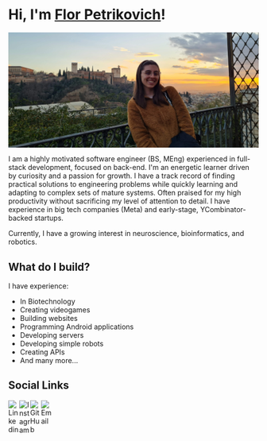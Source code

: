 # Hi, I'm [Flor Petrikovich](https://github.com/fpetrikovich)!

<img align="center" alt="Florencia Petrikovich | Cover" src="https://github.com/fpetrikovich/fpetrikovich/blob/main/resources/cover_pic.jpg" />

I am a highly motivated software engineer (BS, MEng) experienced in full-stack development, focused on back-end. I'm an energetic learner driven by curiosity and a passion for growth. I have a track record of finding practical solutions to engineering problems while quickly learning and adapting to complex sets of mature systems. Often praised for my high productivity without sacrificing my level of attention to detail. I have experience in big tech companies (Meta) and early-stage, YCombinator-backed startups.

Currently, I have a growing interest in neuroscience, bioinformatics, and robotics.

## What do I build?

I have experience:
 - In Biotechnology
 - Creating videogames
 - Building websites
 - Programming Android applications
 - Developing servers
 - Developing simple robots
 - Creating APIs
 - And many more...

## Social Links

<a href="https://www.linkedin.com/in/florencia-petrikovich/">
  <img align="left" alt="Linkedin" width="22px" src="https://cdn.jsdelivr.net/npm/simple-icons@3.3.0/icons/linkedin.svg" />
</a>
<a href="https://www.instagram.com/florpetrikovich/?hl=en">
  <img align="left" alt="Instagram" width="22px" src="https://cdn.jsdelivr.net/npm/simple-icons@3.3.0/icons/instagram.svg" />
</a>
<a href="https://github.com/fpetrikovich">
  <img align="left" alt="GitHub" width="22px" src="https://cdn.jsdelivr.net/npm/simple-icons@3.3.0/icons/github.svg" />
</a>
<a href="mailto:fpetrikovich@gmail.com">
  <img align="left" alt="Email" width="22px" src="https://cdn.jsdelivr.net/npm/simple-icons@3.3.0/icons/gmail.svg" />
</a>
</br>

<!--
**fpetrikovich/fpetrikovich** is a ✨ _special_ ✨ repository because its `README.md` (this file) appears on your GitHub profile.

Here are some ideas to get you started:

- 🔭 I’m currently working on ...
- 🌱 I’m currently learning ...
- 👯 I’m looking to collaborate on ...
- 🤔 I’m looking for help with ...
- 💬 Ask me about ...
- 📫 How to reach me: ...
- 😄 Pronouns: ...
- ⚡ Fun fact: ...
-->

